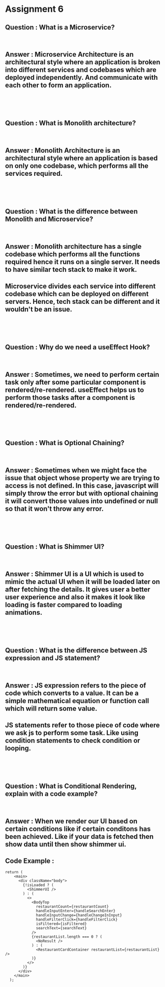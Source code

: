# Assignment 6

## Question : What is a Microservice?

<br/>

## Answer : Microservice Architecture is an architectural style where an application is broken into different services and codebases which are deployed independently. And communicate with each other to form an application.

<br/>
<br/>
<br/>

## Question : What is Monolith architecture?

<br/>

## Answer : Monolith Architecture is an architectural style where an application is based on only one codebase, which performs all the services required.

<br/>
<br/>
<br/>

## Question : What is the difference between Monolith and Microservice?

<br/>

## Answer : Monolith architecture has a single codebase which performs all the functions required hence it runs on a single server. It needs to have similar tech stack to make it work.

## Microservice divides each service into different codebase which can be deployed on different servers. Hence, tech stack can be different and it wouldn't be an issue.

<br/>
<br/>
<br/>

## Question : Why do we need a useEffect Hook?

<br/>

## Answer : Sometimes, we need to perform certain task only after some particular component is rendered/re-rendered. useEffect helps us to perform those tasks after a component is rendered/re-rendered.

<br/>
<br/>
<br/>

## Question : What is Optional Chaining?

<br/>

## Answer : Sometimes when we might face the issue that object whose property we are trying to access is not defined. In this case, javascript will simply throw the error but with optional chaining it will convert those values into undefined or null so that it won't throw any error.

<br/>
<br/>
<br/>

## Question : What is Shimmer UI?

<br/>

## Answer : Shimmer UI is a UI which is used to mimic the actual UI when it will be loaded later on after fetching the details. It gives user a better user experience and also it makes it look like loading is faster compared to loading animations.

<br/>
<br/>
<br/>

## Question : What is the difference between JS expression and JS statement?

<br/>

## Answer : JS expression refers to the piece of code which converts to a value. It can be a simple mathematical equation or function call which will return some value.

## JS statements refer to those piece of code where we ask js to perform some task. Like using condition statements to check condition or looping.

<br/>
<br/>
<br/>

## Question : What is Conditional Rendering, explain with a code example?

<br/>

## Answer : When we render our UI based on certain conditions like if certain conditons has been achieved. Like if your data is fetched then show data until then show shimmer ui.

## Code Example :

```
return (
    <main>
      <div className="body">
        {!isLoaded ? (
          <ShimmerUI />
        ) : (
          <>
            <BodyTop
              restaurantCount={restaurantCount}
              handleInputEnter={handleSearchEnter}
              handleInputChange={handleChangeInInput}
              handleFilterClick={handleFilterClick}
              isFiltered={isFiltered}
              searchText={searchText}
            />
            {restaurantList.length === 0 ? (
              <NoResult />
            ) : (
              <RestaurantCardContainer restaurantList={restaurantList} />
            )}
          </>
        )}
      </div>
    </main>
  );
```
